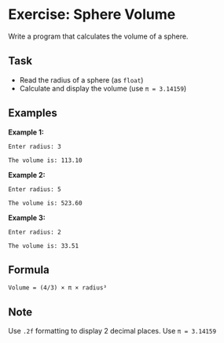 # Exercise: Sphere Volume

Write a program that calculates the volume of a sphere.

## Task
- Read the radius of a sphere (as `float`)
- Calculate and display the volume (use `π = 3.14159`)

## Examples
**Example 1:**
```
Enter radius: 3
```
```
The volume is: 113.10
```

**Example 2:**
```
Enter radius: 5
```
```
The volume is: 523.60
```

**Example 3:**
```
Enter radius: 2
```
```
The volume is: 33.51
```

## Formula
`Volume = (4/3) × π × radius³`

## Note
Use `.2f` formatting to display 2 decimal places. Use `π = 3.14159`
